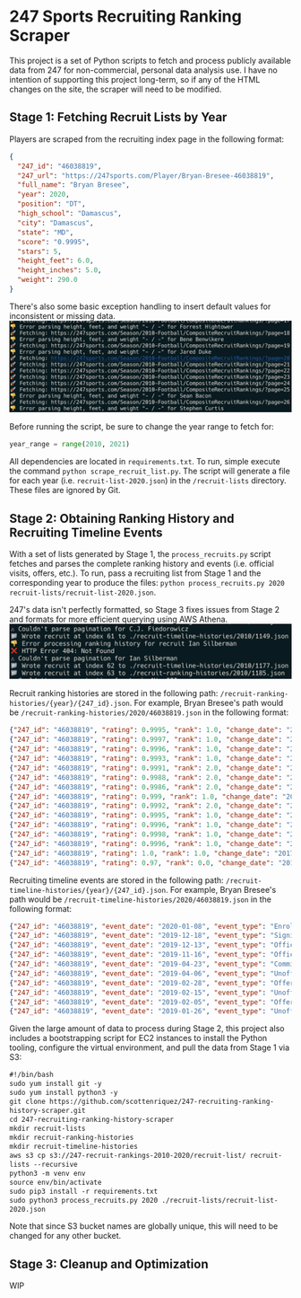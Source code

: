 # 247 Sports Recruiting Ranking Scraper
This project is a set of Python scripts to fetch and process publicly available data from 247 for non-commercial, personal data analysis use. I have no intention of supporting this project long-term, so if any of the HTML changes on the site, the scraper will need to be modified.

## Stage 1: Fetching Recruit Lists by Year
Players are scraped from the recruiting index page in the following format:
```json
{
  "247_id": "46038819",
  "247_url": "https://247sports.com/Player/Bryan-Bresee-46038819",
  "full_name": "Bryan Bresee",
  "year": 2020,
  "position": "DT",
  "high_school": "Damascus",
  "city": "Damascus",
  "state": "MD",
  "score": "0.9995",
  "stars": 5,
  "height_feet": 6.0,
  "height_inches": 5.0,
  "weight": 290.0
}
``` 
There's also some basic exception handling to insert default values for inconsistent or missing data.
![Error handling](screenshots/recruit-list-error-handling.png)

Before running the script, be sure to change the year range to fetch for:
```python
year_range = range(2010, 2021)
```

All dependencies are located in `requirements.txt`. To run, simple execute the command `python scrape_recruit_list.py`. The script will generate a file for each year (i.e. `recruit-list-2020.json`) in the `/recruit-lists` directory. These files are ignored by Git.

## Stage 2: Obtaining Ranking History and Recruiting Timeline Events
With a set of lists generated by Stage 1, the `process_recruits.py` script fetches and parses the complete ranking history and events (i.e. official visits, offers, etc.). To run, pass a recruiting list from Stage 1 and the corresponding year to produce the files: `python process_recruits.py 2020 recruit-lists/recruit-list-2020.json`.

247's data isn't perfectly formatted, so Stage 3 fixes issues from Stage 2 and formats for more efficient querying using AWS Athena.
![Error handling](screenshots/process-recruits-error-handling.png)

Recruit ranking histories are stored in the following path: `/recruit-ranking-histories/{year}/{247_id}.json`. For example, Bryan Bresee's path would be `/recruit-ranking-histories/2020/46038819.json` in the following format:
```json
{"247_id": "46038819", "rating": 0.9995, "rank": 1.0, "change_date": "2020-01-31", "delta": -0.0002, "delta_inception_value": 0.0295}
{"247_id": "46038819", "rating": 0.9997, "rank": 1.0, "change_date": "2019-12-15", "delta": 0.0001, "delta_inception_value": 0.0297}
{"247_id": "46038819", "rating": 0.9996, "rank": 1.0, "change_date": "2019-10-15", "delta": 0.0002, "delta_inception_value": 0.0296}
{"247_id": "46038819", "rating": 0.9993, "rank": 1.0, "change_date": "2019-08-15", "delta": 0.0003, "delta_inception_value": 0.0293}
{"247_id": "46038819", "rating": 0.9991, "rank": 2.0, "change_date": "2019-07-31", "delta": 0.0002, "delta_inception_value": 0.0291}
{"247_id": "46038819", "rating": 0.9988, "rank": 2.0, "change_date": "2019-06-15", "delta": 0.0003, "delta_inception_value": 0.0288}
{"247_id": "46038819", "rating": 0.9986, "rank": 2.0, "change_date": "2019-04-30", "delta": -0.0004, "delta_inception_value": 0.0286}
{"247_id": "46038819", "rating": 0.999, "rank": 1.0, "change_date": "2019-02-28", "delta": -0.0001, "delta_inception_value": 0.029}
{"247_id": "46038819", "rating": 0.9992, "rank": 2.0, "change_date": "2019-02-15", "delta": -0.0003, "delta_inception_value": 0.0292}
{"247_id": "46038819", "rating": 0.9995, "rank": 1.0, "change_date": "2018-12-15", "delta": -0.0001, "delta_inception_value": 0.0295}
{"247_id": "46038819", "rating": 0.9996, "rank": 1.0, "change_date": "2018-08-31", "delta": -0.0001, "delta_inception_value": 0.0296}
{"247_id": "46038819", "rating": 0.9998, "rank": 1.0, "change_date": "2018-07-31", "delta": 0.0001, "delta_inception_value": 0.0298}
{"247_id": "46038819", "rating": 0.9996, "rank": 1.0, "change_date": "2018-06-26", "delta": -0.0004, "delta_inception_value": 0.0296}
{"247_id": "46038819", "rating": 1.0, "rank": 1.0, "change_date": "2017-11-30", "delta": 0.03, "delta_inception_value": 0.03}
{"247_id": "46038819", "rating": 0.97, "rank": 0.0, "change_date": "2015-08-10", "delta": 0.0, "delta_inception_value": 0.0}
```

Recruiting timeline events are stored in the following path: `/recruit-timeline-histories/{year}/{247_id}.json`. For example, Bryan Bresee's path would be `/recruit-timeline-histories/2020/46038819.json` in the following format:
```json
{"247_id": "46038819", "event_date": "2020-01-08", "event_type": "Enrollment", "event_description": "Bryan Bresee enrolls at Clemson Tigers"}
{"247_id": "46038819", "event_date": "2019-12-18", "event_type": "Signing", "event_description": "Bryan Bresee signs letter of intent to Clemson Tigers"}
{"247_id": "46038819", "event_date": "2019-12-13", "event_type": "Official Visit", "event_description": "Bryan Bresee officially visits Clemson Tigers"}
{"247_id": "46038819", "event_date": "2019-11-16", "event_type": "Official Visit", "event_description": "Bryan Bresee officially visits Clemson Tigers"}
{"247_id": "46038819", "event_date": "2019-04-23", "event_type": "Commitment", "event_description": "Bryan Bresee commits to Clemson Tigers"}
{"247_id": "46038819", "event_date": "2019-04-06", "event_type": "Unofficial Visit", "event_description": "Bryan Bresee unofficially visits Clemson Tigers"}
{"247_id": "46038819", "event_date": "2019-02-28", "event_type": "Offer", "event_description": "Georgia Tech Yellow Jackets offer Bryan Bresee"}
{"247_id": "46038819", "event_date": "2019-02-15", "event_type": "Unofficial Visit", "event_description": "Bryan Bresee unofficially visits Georgia Bulldogs"}
{"247_id": "46038819", "event_date": "2019-02-05", "event_type": "Offer", "event_description": "Miami Hurricanes offer Bryan Bresee"}
{"247_id": "46038819", "event_date": "2019-01-26", "event_type": "Unofficial Visit", "event_description": "Bryan Bresee unofficially visits Clemson Tigers"}
```

Given the large amount of data to process during Stage 2, this project also includes a bootstrapping script for EC2 instances to install the Python tooling, configure the virtual environment, and pull the data from Stage 1 via S3:

```shell script
#!/bin/bash
sudo yum install git -y
sudo yum install python3 -y
git clone https://github.com/scottenriquez/247-recruiting-ranking-history-scraper.git
cd 247-recruiting-ranking-history-scraper
mkdir recruit-lists
mkdir recruit-ranking-histories
mkdir recruit-timeline-histories
aws s3 cp s3://247-recruit-rankings-2010-2020/recruit-list/ recruit-lists --recursive
python3 -m venv env
source env/bin/activate
sudo pip3 install -r requirements.txt
sudo python3 process_recruits.py 2020 ./recruit-lists/recruit-list-2020.json
```

Note that since S3 bucket names are globally unique, this will need to be changed for any other bucket.

## Stage 3: Cleanup and Optimization
WIP